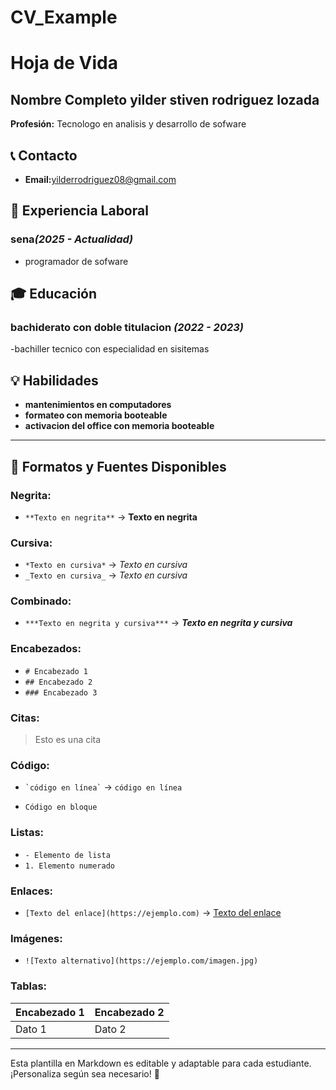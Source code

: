 # CV_Example
# Hoja de Vida

## Nombre Completo yilder stiven rodriguez lozada
**Profesión:** Tecnologo en analisis y desarrollo de sofware

## 📞 Contacto

- **Email:**[yilderrodriguez08@gmail.com](yilderrodriguez08@gmail.com)


## 🏢 Experiencia Laboral
### **sena**_(2025 - Actualidad)_
- programador de sofware 

## 🎓 Educación
### **bachiderato con doble titulacion** _(2022 - 2023)_
-bachiller tecnico con especialidad en sisitemas

## 💡 Habilidades
- **mantenimientos en computadores**
- **formateo con memoria booteable**
- **activacion del office con memoria booteable**

---

## 🎨 Formatos y Fuentes Disponibles

### **Negrita:**
- `**Texto en negrita**` → **Texto en negrita**

### **Cursiva:**
- `*Texto en cursiva*` → *Texto en cursiva*
- `_Texto en cursiva_` → _Texto en cursiva_

### **Combinado:**
- `***Texto en negrita y cursiva***` → ***Texto en negrita y cursiva***

### **Encabezados:**
- `# Encabezado 1`
- `## Encabezado 2`
- `### Encabezado 3`

### **Citas:**
> Esto es una cita

### **Código:**
- `` `código en línea` `` → `código en línea`
- ```
  Código en bloque
  ```

### **Listas:**
- `- Elemento de lista`
- `1. Elemento numerado`

### **Enlaces:**
- `[Texto del enlace](https://ejemplo.com)` → [Texto del enlace](https://ejemplo.com)

### **Imágenes:**
- `![Texto alternativo](https://ejemplo.com/imagen.jpg)`

### **Tablas:**
| Encabezado 1 | Encabezado 2 |
|-------------|-------------|
| Dato 1     | Dato 2      |

---

Esta plantilla en Markdown es editable y adaptable para cada estudiante. ¡Personaliza según sea necesario! 🎯

